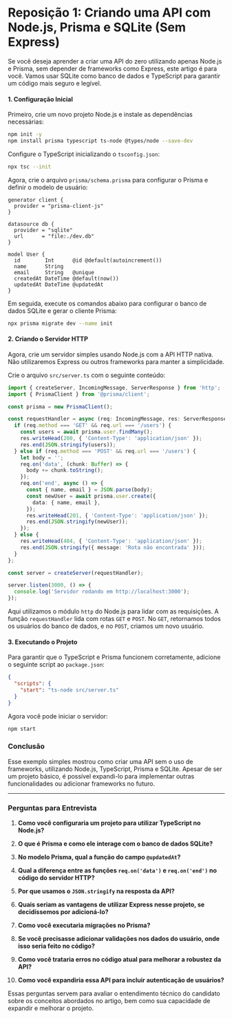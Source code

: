 # Reposição 1: Criando uma API com Node.js, Prisma e SQLite (Sem Express)

Se você deseja aprender a criar uma API do zero utilizando apenas Node.js e Prisma, sem depender de frameworks como Express, este artigo é para você. Vamos usar SQLite como banco de dados e TypeScript para garantir um código mais seguro e legível.

#### 1. Configuração Inicial

Primeiro, crie um novo projeto Node.js e instale as dependências necessárias:

```bash
npm init -y
npm install prisma typescript ts-node @types/node --save-dev
```

Configure o TypeScript inicializando o `tsconfig.json`:

```bash
npx tsc --init
```

Agora, crie o arquivo `prisma/schema.prisma` para configurar o Prisma e definir o modelo de usuário:

```prisma
generator client {
  provider = "prisma-client-js"
}

datasource db {
  provider = "sqlite"
  url      = "file:./dev.db"
}

model User {
  id        Int      @id @default(autoincrement())
  name      String
  email     String   @unique
  createdAt DateTime @default(now())
  updatedAt DateTime @updatedAt
}
```

Em seguida, execute os comandos abaixo para configurar o banco de dados SQLite e gerar o cliente Prisma:

```bash
npx prisma migrate dev --name init
```

#### 2. Criando o Servidor HTTP

Agora, crie um servidor simples usando Node.js com a API HTTP nativa. Não utilizaremos Express ou outros frameworks para manter a simplicidade.

Crie o arquivo `src/server.ts` com o seguinte conteúdo:

```ts
import { createServer, IncomingMessage, ServerResponse } from 'http';
import { PrismaClient } from '@prisma/client';

const prisma = new PrismaClient();

const requestHandler = async (req: IncomingMessage, res: ServerResponse) => {
  if (req.method === 'GET' && req.url === '/users') {
    const users = await prisma.user.findMany();
    res.writeHead(200, { 'Content-Type': 'application/json' });
    res.end(JSON.stringify(users));
  } else if (req.method === 'POST' && req.url === '/users') {
    let body = '';
    req.on('data', (chunk: Buffer) => {
      body += chunk.toString();
    });
    req.on('end', async () => {
      const { name, email } = JSON.parse(body);
      const newUser = await prisma.user.create({
        data: { name, email },
      });
      res.writeHead(201, { 'Content-Type': 'application/json' });
      res.end(JSON.stringify(newUser));
    });
  } else {
    res.writeHead(404, { 'Content-Type': 'application/json' });
    res.end(JSON.stringify({ message: 'Rota não encontrada' }));
  }
};

const server = createServer(requestHandler);

server.listen(3000, () => {
  console.log('Servidor rodando em http://localhost:3000');
});
```

Aqui utilizamos o módulo `http` do Node.js para lidar com as requisições. A função `requestHandler` lida com rotas `GET` e `POST`. No `GET`, retornamos todos os usuários do banco de dados, e no `POST`, criamos um novo usuário.

#### 3. Executando o Projeto

Para garantir que o TypeScript e Prisma funcionem corretamente, adicione o seguinte script ao `package.json`:

```json
{
  "scripts": {
    "start": "ts-node src/server.ts"
  }
}
```

Agora você pode iniciar o servidor:

```bash
npm start
```

### Conclusão

Esse exemplo simples mostrou como criar uma API sem o uso de frameworks, utilizando Node.js, TypeScript, Prisma e SQLite. Apesar de ser um projeto básico, é possível expandi-lo para implementar outras funcionalidades ou adicionar frameworks no futuro.

---

### Perguntas para Entrevista

1. **Como você configuraria um projeto para utilizar TypeScript no Node.js?**  

2. **O que é Prisma e como ele interage com o banco de dados SQLite?**  

3. **No modelo Prisma, qual a função do campo `@updatedAt`?**  

4. **Qual a diferença entre as funções `req.on('data')` e `req.on('end')` no código do servidor HTTP?**  

5. **Por que usamos o `JSON.stringify` na resposta da API?**  

6. **Quais seriam as vantagens de utilizar Express nesse projeto, se decidíssemos por adicioná-lo?**  

7. **Como você executaria migrações no Prisma?**  

8. **Se você precisasse adicionar validações nos dados do usuário, onde isso seria feito no código?**  

9. **Como você trataria erros no código atual para melhorar a robustez da API?**  

10. **Como você expandiria essa API para incluir autenticação de usuários?**  


Essas perguntas servem para avaliar o entendimento técnico do candidato sobre os conceitos abordados no artigo, bem como sua capacidade de expandir e melhorar o projeto.